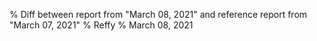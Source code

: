 % Diff between report from "March 08, 2021" and reference report from "March 07, 2021"
% Reffy
% March 08, 2021

